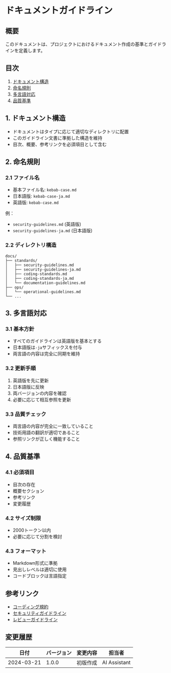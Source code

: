 # ドキュメントガイドライン

<!-- merged-from: guidelines/documentation-guidelines-ja.md -->

## 概要
このドキュメントは、プロジェクトにおけるドキュメント作成の基準とガイドラインを定義します。

## 目次
1. [ドキュメント構造](#1-ドキュメント構造)
2. [命名規則](#2-命名規則)
3. [多言語対応](#3-多言語対応)
4. [品質基準](#4-品質基準)

## 1. ドキュメント構造
- ドキュメントはタイプに応じて適切なディレクトリに配置
- このガイドライン文書に準拠した構造を維持
- 目次、概要、参考リンクを必須項目として含む

## 2. 命名規則
### 2.1 ファイル名
- 基本ファイル名: `kebab-case.md`
- 日本語版: `kebab-case-ja.md`
- 英語版: `kebab-case.md`

例：
- `security-guidelines.md` (英語版)
- `security-guidelines-ja.md` (日本語版)

### 2.2 ディレクトリ構造
```
docs/
├── standards/
│   ├── security-guidelines.md
│   ├── security-guidelines-ja.md
│   ├── coding-standards.md
│   ├── coding-standards-ja.md
│   └── documentation-guidelines.md
├── ops/
│   └── operational-guidelines.md
└── ...
```

## 3. 多言語対応
### 3.1 基本方針
- すべてのガイドラインは英語版を基本とする
- 日本語版は`-ja`サフィックスを付与
- 両言語の内容は完全に同期を維持

### 3.2 更新手順
1. 英語版を先に更新
2. 日本語版に反映
3. 両バージョンの内容を確認
4. 必要に応じて相互参照を更新

### 3.3 品質チェック
- 両言語の内容が完全に一致していること
- 技術用語の翻訳が適切であること
- 参照リンクが正しく機能すること

## 4. 品質基準
### 4.1 必須項目
- 目次の存在
- 概要セクション
- 参考リンク
- 変更履歴

### 4.2 サイズ制限
- 2000トークン以内
- 必要に応じて分割を検討

### 4.3 フォーマット
- Markdown形式に準拠
- 見出しレベルは適切に使用
- コードブロックは言語指定

## 参考リンク
- [コーディング規約](./coding-standards.md)
- [セキュリティガイドライン](./security-guidelines.md)
- [レビューガイドライン](./review-guidelines-ja.md)

## 変更履歴
| 日付 | バージョン | 変更内容 | 担当者 |
|------|------------|----------|--------|
| 2024-03-21 | 1.0.0 | 初版作成 | AI Assistant | 